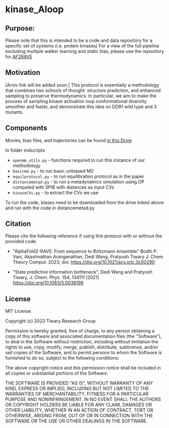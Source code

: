 # kinase_Aloop

## Purpose:
Please note that this is intended to be a code and data repository for a specific set of systems (i.e. protein kinases)
For a view of the full pipeline excluding multiple walker learning and static bias, please use the repository for [AF2RAVE](https://github.com/tiwarylab/alphafold2rave/)

## Motivation
[Arxiv link will be added soon.]
This protocol is essentially a methodology that combines two schools of thought: structure prediction, and enhanced sampling to preserve thermodynamics.
In particular, we aim to make the process of sampling kinase activation loop conformational diversity smoother and faster, and demonstrate this idea on DDR1 wild type and 3 mutants.

## Components

Movies, bias files, and trajectories can be found [in this Drive](https://drive.google.com/drive/folders/1XyCVlFqbUwnPY3J1f1P36W4E4e-AeOiI)

In folder mdscripts
* `openmm_utils.py` - functions required to run this instance of our methodology
* `basicmd.py` - to run basic unbiased MD
* `equilprotocol.py` - to run equilibration protocol as in the paper
* `distancemetad.py` - to run a metadynamics simulation using OP computed with SPIB with distances as input CVs
* `kinaseCVs.py` - to extract the CVs we use

To run the code, biases need to be downloaded from the drive linked above and run with the code in distancemetad.py

## Citation

Please cite the following reference if using this protocol with or without the provided code:

* "AlphaFold2-RAVE: From sequence to Boltzmann ensemble"
Bodhi P. Vani, Akashnathan Aranganathan, Dedi Wang, Pratyush Tiwary
J. Chem. Theory Comput. 2023; doi: https://doi.org/10.1021/acs.jctc.3c00290

* "State predictive information bottleneck", Dedi Wang and Pratyush Tiwary, J. Chem. Phys. 154, 134111 (2021) https://doi.org/10.1063/5.0038198



## License

MIT License

Copyright (c) 2023 Tiwary Research Group

Permission is hereby granted, free of charge, to any person obtaining a copy of this software and associated documentation files (the "Software"), to deal in the Software without restriction, including without limitation the rights to use, copy, modify, merge, publish, distribute, sublicense, and/or sell copies of the Software, and to permit persons to whom the Software is furnished to do so, subject to the following conditions:

The above copyright notice and this permission notice shall be included in all copies or substantial portions of the Software.

THE SOFTWARE IS PROVIDED "AS IS", WITHOUT WARRANTY OF ANY KIND, EXPRESS OR IMPLIED, INCLUDING BUT NOT LIMITED TO THE WARRANTIES OF MERCHANTABILITY, FITNESS FOR A PARTICULAR PURPOSE AND NONINFRINGEMENT. IN NO EVENT SHALL THE AUTHORS OR COPYRIGHT HOLDERS BE LIABLE FOR ANY CLAIM, DAMAGES OR OTHER LIABILITY, WHETHER IN AN ACTION OF CONTRACT, TORT OR OTHERWISE, ARISING FROM, OUT OF OR IN CONNECTION WITH THE SOFTWARE OR THE USE OR OTHER DEALINGS IN THE SOFTWARE.
